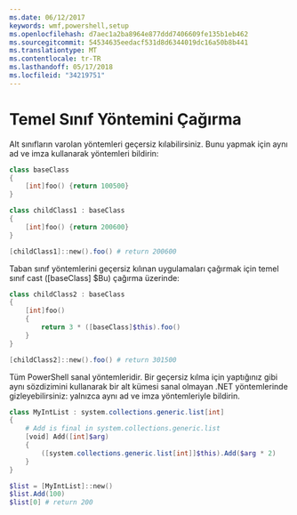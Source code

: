 ```yaml
---
ms.date: 06/12/2017
keywords: wmf,powershell,setup
ms.openlocfilehash: d7aec1a2ba8964e877ddd7406609fe135b1eb462
ms.sourcegitcommit: 54534635eedacf531d8d6344019dc16a50b8b441
ms.translationtype: MT
ms.contentlocale: tr-TR
ms.lasthandoff: 05/17/2018
ms.locfileid: "34219751"
---
```

# <a name="call-base-class-method"></a>Temel Sınıf Yöntemini Çağırma

Alt sınıfların varolan yöntemleri geçersiz kılabilirsiniz. Bunu yapmak için aynı ad ve imza kullanarak yöntemleri bildirin:

```powershell
class baseClass
{
    [int]foo() {return 100500}
}

class childClass1 : baseClass
{
    [int]foo() {return 200600}
}

[childClass1]::new().foo() # return 200600
```

Taban sınıf yöntemlerini geçersiz kılınan uygulamaları çağırmak için temel sınıf cast ([baseClass] $Bu) çağırma üzerinde:

```powershell
class childClass2 : baseClass
{
    [int]foo()
    {
        return 3 * ([baseClass]$this).foo()
    }
}

[childClass2]::new().foo() # return 301500
```

Tüm PowerShell sanal yöntemleridir. Bir geçersiz kılma için yaptığınız gibi aynı sözdizimini kullanarak bir alt kümesi sanal olmayan .NET yöntemlerinde gizleyebilirsiniz: yalnızca aynı ad ve imza yöntemleriyle bildirin.

```powershell
class MyIntList : system.collections.generic.list[int]
{
    # Add is final in system.collections.generic.list
    [void] Add([int]$arg)
    {
        ([system.collections.generic.list[int]]$this).Add($arg * 2)
    }
}

$list = [MyIntList]::new()
$list.Add(100)
$list[0] # return 200
```
